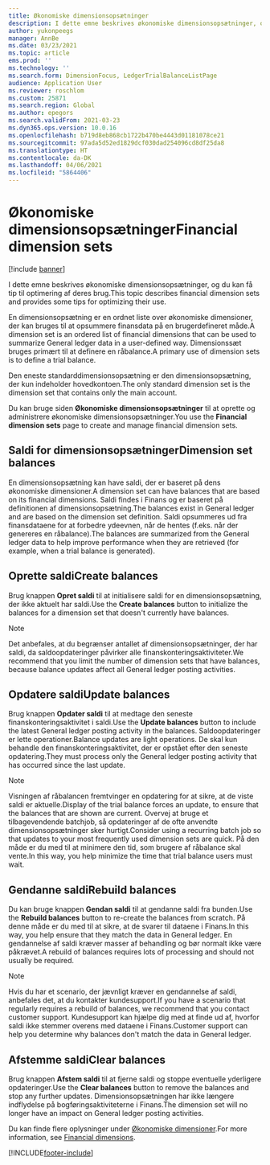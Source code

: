```yaml
---
title: Økonomiske dimensionsopsætninger
description: I dette emne beskrives økonomiske dimensionsopsætninger, og du kan få tip til optimering af deres brug.
author: yukonpeegs
manager: AnnBe
ms.date: 03/23/2021
ms.topic: article
ems.prod: ''
ms.technology: ''
ms.search.form: DimensionFocus, LedgerTrialBalanceListPage
audience: Application User
ms.reviewer: roschlom
ms.custom: 25871
ms.search.region: Global
ms.author: epegors
ms.search.validFrom: 2021-03-23
ms.dyn365.ops.version: 10.0.16
ms.openlocfilehash: b719d8eb868cb1722b470be4443d01181078ce21
ms.sourcegitcommit: 97ada5d52ed1829dcf030dad254096cd8df25da8
ms.translationtype: HT
ms.contentlocale: da-DK
ms.lasthandoff: 04/06/2021
ms.locfileid: "5864406"
---
```

# <a name="financial-dimension-sets"></a><span data-ttu-id="b38fb-103">Økonomiske dimensionsopsætninger</span><span class="sxs-lookup"><span data-stu-id="b38fb-103">Financial dimension sets</span></span>

[!include [banner](../includes/banner.md)]

<span data-ttu-id="b38fb-104">I dette emne beskrives økonomiske dimensionsopsætninger, og du kan få tip til optimering af deres brug.</span><span class="sxs-lookup"><span data-stu-id="b38fb-104">This topic describes financial dimension sets and provides some tips for optimizing their use.</span></span>

<span data-ttu-id="b38fb-105">En dimensionsopsætning er en ordnet liste over økonomiske dimensioner, der kan bruges til at opsummere finansdata på en brugerdefineret måde.</span><span class="sxs-lookup"><span data-stu-id="b38fb-105">A dimension set is an ordered list of financial dimensions that can be used to summarize General ledger data in a user-defined way.</span></span> <span data-ttu-id="b38fb-106">Dimensionssæt bruges primært til at definere en råbalance.</span><span class="sxs-lookup"><span data-stu-id="b38fb-106">A primary use of dimension sets is to define a trial balance.</span></span>

<span data-ttu-id="b38fb-107">Den eneste standarddimensionsopsætning er den dimensionsopsætning, der kun indeholder hovedkontoen.</span><span class="sxs-lookup"><span data-stu-id="b38fb-107">The only standard dimension set is the dimension set that contains only the main account.</span></span>

<span data-ttu-id="b38fb-108">Du kan bruge siden **Økonomiske dimensionsopsætninger** til at oprette og administrere økonomiske dimensionsopsætninger.</span><span class="sxs-lookup"><span data-stu-id="b38fb-108">You use the **Financial dimension sets** page to create and manage financial dimension sets.</span></span>

## <a name="dimension-set-balances"></a><span data-ttu-id="b38fb-109">Saldi for dimensionsopsætninger</span><span class="sxs-lookup"><span data-stu-id="b38fb-109">Dimension set balances</span></span>

<span data-ttu-id="b38fb-110">En dimensionsopsætning kan have saldi, der er baseret på dens økonomiske dimensioner.</span><span class="sxs-lookup"><span data-stu-id="b38fb-110">A dimension set can have balances that are based on its financial dimensions.</span></span> <span data-ttu-id="b38fb-111">Saldi findes i Finans og er baseret på definitionen af dimensionsopsætning.</span><span class="sxs-lookup"><span data-stu-id="b38fb-111">The balances exist in General ledger and are based on the dimension set definition.</span></span> <span data-ttu-id="b38fb-112">Saldi opsummeres ud fra finansdataene for at forbedre ydeevnen, når de hentes (f.eks. når der genereres en råbalance).</span><span class="sxs-lookup"><span data-stu-id="b38fb-112">The balances are summarized from the General ledger data to help improve performance when they are retrieved (for example, when a trial balance is generated).</span></span>

## <a name="create-balances"></a><span data-ttu-id="b38fb-113">Oprette saldi</span><span class="sxs-lookup"><span data-stu-id="b38fb-113">Create balances</span></span>

<span data-ttu-id="b38fb-114">Brug knappen **Opret saldi** til at initialisere saldi for en dimensionsopsætning, der ikke aktuelt har saldi.</span><span class="sxs-lookup"><span data-stu-id="b38fb-114">Use the **Create balances** button to initialize the balances for a dimension set that doesn't currently have balances.</span></span>

> [!NOTE]
> <span data-ttu-id="b38fb-115">Det anbefales, at du begrænser antallet af dimensionsopsætninger, der har saldi, da saldoopdateringer påvirker alle finanskonteringsaktiviteter.</span><span class="sxs-lookup"><span data-stu-id="b38fb-115">We recommend that you limit the number of dimension sets that have balances, because balance updates affect all General ledger posting activities.</span></span>

## <a name="update-balances"></a><span data-ttu-id="b38fb-116">Opdatere saldi</span><span class="sxs-lookup"><span data-stu-id="b38fb-116">Update balances</span></span>

<span data-ttu-id="b38fb-117">Brug knappen **Opdater saldi** til at medtage den seneste finanskonteringsaktivitet i saldi.</span><span class="sxs-lookup"><span data-stu-id="b38fb-117">Use the **Update balances** button to include the latest General ledger posting activity in the balances.</span></span> <span data-ttu-id="b38fb-118">Saldoopdateringer er lette operationer.</span><span class="sxs-lookup"><span data-stu-id="b38fb-118">Balance updates are light operations.</span></span> <span data-ttu-id="b38fb-119">De skal kun behandle den finanskonteringsaktivitet, der er opstået efter den seneste opdatering.</span><span class="sxs-lookup"><span data-stu-id="b38fb-119">They must process only the General ledger posting activity that has occurred since the last update.</span></span>

> [!NOTE]
> <span data-ttu-id="b38fb-120">Visningen af råbalancen fremtvinger en opdatering for at sikre, at de viste saldi er aktuelle.</span><span class="sxs-lookup"><span data-stu-id="b38fb-120">Display of the trial balance forces an update, to ensure that the balances that are shown are current.</span></span> <span data-ttu-id="b38fb-121">Overvej at bruge et tilbagevendende batchjob, så opdateringer af de ofte anvendte dimensionsopsætninger sker hurtigt.</span><span class="sxs-lookup"><span data-stu-id="b38fb-121">Consider using a recurring batch job so that updates to your most frequently used dimension sets are quick.</span></span> <span data-ttu-id="b38fb-122">På den måde er du med til at minimere den tid, som brugere af råbalance skal vente.</span><span class="sxs-lookup"><span data-stu-id="b38fb-122">In this way, you help minimize the time that trial balance users must wait.</span></span>

## <a name="rebuild-balances"></a><span data-ttu-id="b38fb-123">Gendanne saldi</span><span class="sxs-lookup"><span data-stu-id="b38fb-123">Rebuild balances</span></span>

<span data-ttu-id="b38fb-124">Du kan bruge knappen **Gendan saldi** til at gendanne saldi fra bunden.</span><span class="sxs-lookup"><span data-stu-id="b38fb-124">Use the **Rebuild balances** button to re-create the balances from scratch.</span></span> <span data-ttu-id="b38fb-125">På denne måde er du med til at sikre, at de svarer til dataene i Finans.</span><span class="sxs-lookup"><span data-stu-id="b38fb-125">In this way, you help ensure that they match the data in General ledger.</span></span> <span data-ttu-id="b38fb-126">En gendannelse af saldi kræver masser af behandling og bør normalt ikke være påkrævet.</span><span class="sxs-lookup"><span data-stu-id="b38fb-126">A rebuild of balances requires lots of processing and should not usually be required.</span></span>

> [!NOTE]
> <span data-ttu-id="b38fb-127">Hvis du har et scenario, der jævnligt kræver en gendannelse af saldi, anbefales det, at du kontakter kundesupport.</span><span class="sxs-lookup"><span data-stu-id="b38fb-127">If you have a scenario that regularly requires a rebuild of balances, we recommend that you contact customer support.</span></span> <span data-ttu-id="b38fb-128">Kundesupport kan hjælpe dig med at finde ud af, hvorfor saldi ikke stemmer overens med dataene i Finans.</span><span class="sxs-lookup"><span data-stu-id="b38fb-128">Customer support can help you determine why balances don't match the data in General ledger.</span></span>

## <a name="clear-balances"></a><span data-ttu-id="b38fb-129">Afstemme saldi</span><span class="sxs-lookup"><span data-stu-id="b38fb-129">Clear balances</span></span>

<span data-ttu-id="b38fb-130">Brug knappen **Afstem saldi** til at fjerne saldi og stoppe eventuelle yderligere opdateringer.</span><span class="sxs-lookup"><span data-stu-id="b38fb-130">Use the **Clear balances** button to remove the balances and stop any further updates.</span></span> <span data-ttu-id="b38fb-131">Dimensionsopsætningen har ikke længere indflydelse på bogføringsaktiviteterne i Finans.</span><span class="sxs-lookup"><span data-stu-id="b38fb-131">The dimension set will no longer have an impact on General ledger posting activities.</span></span>

<span data-ttu-id="b38fb-132">Du kan finde flere oplysninger under [Økonomiske dimensioner](financial-dimensions.md).</span><span class="sxs-lookup"><span data-stu-id="b38fb-132">For more information, see [Financial dimensions](financial-dimensions.md).</span></span>

[!INCLUDE[footer-include](../../includes/footer-banner.md)]
